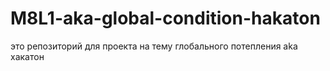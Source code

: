 # M8L1-aka-global-condition-hakaton
это репозиторий для проекта на тему глобального потепления aka хакатон
